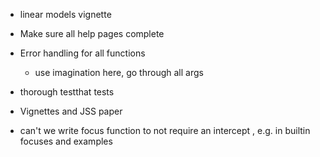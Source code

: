 * linear models vignette

* Make sure all help pages complete

* Error handling for all functions
  - use imagination here, go through all args

* thorough testthat tests

* Vignettes and JSS paper

* can't we write focus function to not require an intercept , e.g. in builtin focuses and examples 

